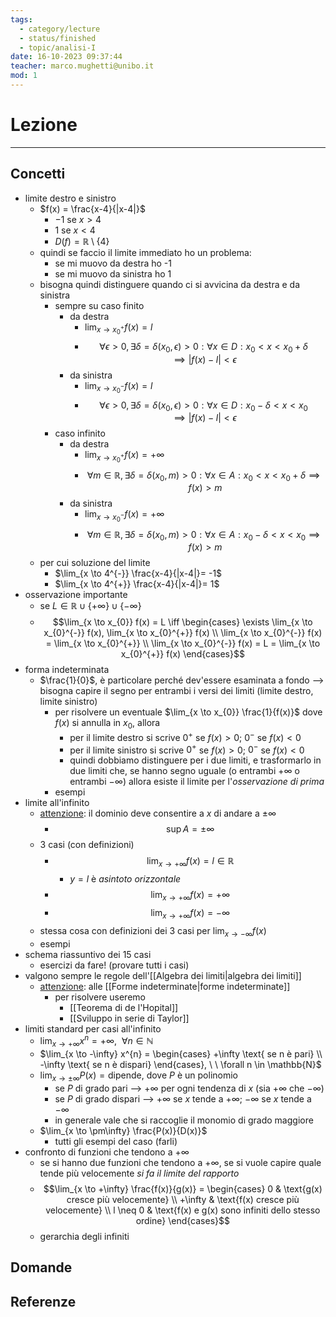 ```yaml
---
tags:
  - category/lecture
  - status/finished
  - topic/analisi-I
date: 16-10-2023 09:37:44
teacher: marco.mughetti@unibo.it
mod: 1
---
```

# Lezione
---
## Concetti
- limite destro e sinistro
	- $f(x) = \frac{x-4}{|x-4|}$
		- $-1$ se $x > 4$
		- $1$ se $x < 4$
		- $D(f) = \mathbb{R} \setminus \{4\}$
	- quindi se faccio il limite immediato ho un problema:
		- se mi muovo da destra ho -1
		- se mi muovo da sinistra ho 1
	- bisogna quindi distinguere quando ci si avvicina da destra e da sinistra
		- sempre su caso finito
			- da destra
				- $\lim_{x \to x_{0}^{+}} f(x) = l$
				- $$\forall \epsilon > 0, \exists \delta = \delta(x_{0}, \epsilon) > 0 : \forall x \in D : x_{0} < x < x_{0} + \delta \implies |f(x) - l| < \epsilon$$
			- da sinistra
				- $\lim_{x \to x_{0}^{-}} f(x) = l$
				- $$\forall \epsilon > 0, \exists \delta = \delta(x_{0}, \epsilon) > 0 : \forall x \in D : x_{0}-\delta < x < x_{0} \implies |f(x) - l| < \epsilon$$
		- caso infinito
			- da destra
				- $\lim_{x \to x_{0}^{+}} f(x) = +\infty$
				- $$\forall m \in \mathbb{R}, \exists \delta = \delta(x_{0}, m) > 0 : \forall x \in A : x_{0} < x < x_{0} + \delta \implies f(x) > m$$
			- da sinistra
				- $\lim_{x \to x_{0}^{-}} f(x) = +\infty$
				- $$\forall m \in \mathbb{R}, \exists \delta = \delta(x_{0}, m) > 0 : \forall x \in A : x_{0} - \delta < x < x_{0} \implies f(x) > m$$
	- per cui soluzione del limite
		- $\lim_{x \to 4^{-}} \frac{x-4}{|x-4|}= -1$
		- $\lim_{x \to 4^{+}} \frac{x-4}{|x-4|}= 1$
- osservazione importante
	- se $L \in \mathbb{R} \cup \{+\infty\} \cup \{-\infty\}$
	- $$\lim_{x \to x_{0}} f(x) = L \iff \begin{cases} \exists \lim_{x \to x_{0}^{-}} f(x), \lim_{x \to x_{0}^{+}} f(x) \\ \lim_{x \to x_{0}^{-}} f(x) = \lim_{x \to x_{0}^{+}} \\ \lim_{x \to x_{0}^{-}} f(x) = L = \lim_{x \to x_{0}^{+}} f(x) \end{cases}$$
- forma indeterminata
	- $\frac{1}{0}$, è particolare perché dev'essere esaminata a fondo --> bisogna capire il segno per entrambi i versi dei limiti (limite destro, limite sinistro)
		- per risolvere un eventuale $\lim_{x \to x_{0}} \frac{1}{f(x)}$ dove $f(x)$ si annulla in $x_{0}$, allora
			- per il limite destro si scrive $0^{+}$ se $f(x) > 0$; $0^{-}$ se $f(x) < 0$
			- per il limite sinistro si scrive $0^{+}$ se $f(x) > 0$; $0^{-}$ se $f(x) < 0$
			- quindi dobbiamo distinguere per i due limiti, e trasformarlo in due limiti che, se hanno segno uguale (o entrambi $+\infty$ o entrambi $-\infty$) allora esiste il limite per l'_osservazione di prima_
		- esempi
- limite all'infinito
	- <u>attenzione</u>: il dominio deve consentire a $x$ di andare a $\pm\infty$
		- $$\sup A = \pm \infty$$
	- 3 casi (con definizioni)
		- $$\lim_{x \to +\infty} f(x) = l \in \mathbb{R}$$
			- $y = l$ è _asintoto orizzontale_
		- $$\lim_{x \to +\infty} f(x) = +\infty$$
		- $$\lim_{x \to +\infty} f(x) = -\infty$$
	- stessa cosa con definizioni dei 3 casi per $\lim_{x \to -\infty} f(x)$
	- esempi
- schema riassuntivo dei 15 casi
	- esercizi da fare! (provare tutti i casi)
- valgono sempre le regole dell'[[Algebra dei limiti|algebra dei limiti]]
	- <u>attenzione</u>: alle [[Forme indeterminate|forme indeterminate]]
		- per risolvere useremo
			- [[Teorema di de l'Hopital]]
			- [[Sviluppo in serie di Taylor]]
- limiti standard per casi all'infinito
	- $\lim_{x \to +\infty} x^{n} = +\infty, \ \ \forall n \in \mathbb{N}$
	- $\lim_{x \to -\infty} x^{n} = \begin{cases} +\infty \text{ se n è pari} \\ -\infty \text{ se n è dispari} \end{cases}, \ \ \forall n \in \mathbb{N}$
	- $\lim_{x \to \pm\infty} P(x) = \text{dipende}$, dove $P$ è un polinomio
		- se $P$ di grado pari --> $+\infty$ per ogni tendenza di $x$ (sia $+\infty$ che $-\infty$)
		- se $P$ di grado dispari --> $+\infty$ se $x$ tende a $+\infty$; $-\infty$ se $x$ tende a $-\infty$
		- in generale vale che si raccoglie il monomio di grado maggiore
	- $\lim_{x \to \pm\infty} \frac{P(x)}{D(x)}$
		- tutti gli esempi del caso (farli)
- confronto di funzioni che tendono a $+\infty$
	- se si hanno due funzioni che tendono a $+\infty$, se si vuole capire quale tende più velocemente _si fa il limite del rapporto_
	- $$\lim_{x \to +\infty} \frac{f(x)}{g(x)} = \begin{cases} 0 & \text{g(x) cresce più velocemente} \\ +\infty & \text{f(x) cresce più velocemente} \\ l \neq 0 & \text{f(x) e g(x) sono infiniti dello stesso ordine} \end{cases}$$
	- gerarchia degli infiniti

## Domande

## Referenze
